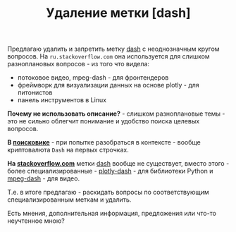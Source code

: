 ﻿---
title: "Удаление метки [dash]"
se.owner.user_id: 291695
se.owner.display_name: "Arbery"
se.owner.link: "https://ru.meta.stackoverflow.com/users/291695/arbery"
se.link: "https://ru.meta.stackoverflow.com/questions/14315/%d0%a3%d0%b4%d0%b0%d0%bb%d0%b5%d0%bd%d0%b8%d0%b5-%d0%bc%d0%b5%d1%82%d0%ba%d0%b8-dash"
se.question_id: 14315
se.post_type: question
---
<p>Предлагаю удалить и запретить метку <a href="https://ru.stackoverflow.com/questions/tagged/dash" class="s-tag post-tag" title="показать вопросы с меткой [dash]" aria-label="показать вопросы с меткой [dash]" rel="tag" aria-labelledby="tag-dash-tooltip-container" data-tag-menu-origin="Unknown">dash</a> с неоднозначным кругом вопросов. На <code>ru.stackoverflow.com</code> она используется для слишком разноплановых вопросов - из того что видела:</p>
<ul>
<li>потоковое видео, mpeg-dash -  для фронтендеров</li>
<li>фреймворк для визуализации данных на основе plotly - для питонистов</li>
<li>панель инструментов в Linux</li>
</ul>
<p><strong>Почему не использовать описание?</strong> - слишком разноплановые темы - это не сильно облегчит понимание и удобство поиска целевых вопросов.</p>
<p><strong>В <a href="https://www.google.com/search?q=dash&amp;oq=dash&amp;gs_lcrp=EgZjaHJvbWUyBggAEEUYOTIGCAEQRRg7MgYIAhBFGDsyBggDEEUYOzIGCAQQRRg8MgYIBRBFGDwyBggGEEUYPDIGCAcQRRg80gEIMjk0MGowajeoAgCwAgA&amp;sourceid=chrome&amp;ie=UTF-8" rel="nofollow noreferrer">поисковике</a></strong> - при попытке разобраться в контексте - вообще криптовалюта <code>Dash</code> на первых строчках.</p>
<p><strong>На <a href="https://stackoverflow.com/">stackoverflow.com</a></strong> метки <a href="https://stackoverflow.com/questions/tagged/dash">dash</a> вообще не существует, вместо этого - более специализированные - <a href="https://stackoverflow.com/questions/tagged/plotly-dash">plotly-dash</a> - для библиотеки Python и <a href="https://stackoverflow.com/questions/tagged/mpeg-dash">mpeg-dash</a> - для видео.</p>
<p>Т.е. в итоге предлагаю - раскидать вопросы по соответствующим специализированным меткам и удалить.</p>
<p>Есть мнения, дополнительная информация, предложения или что-то неучтенное мною?</p>
